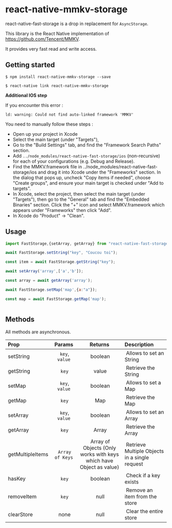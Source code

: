 # react-native-mmkv-storage

react-native-fast-storage is a drop in replacement for `AsyncStorage`.

This library is the React Native implementation of https://github.com/Tencent/MMKV.

It provides very fast read and write access.

## Getting started

`$ npm install react-native-mmkv-storage --save`

`$ react-native link react-native-mmkv-storage`

**Additional IOS step**

If you encounter this error :

```
ld: warning: Could not find auto-linked framework 'MMKV'
```

You need to manually follow these steps :

- Open up your project in Xcode
- Select the main target (under "Targets"),
- Go to the "Build Settings" tab, and find the "Framework Search Paths" section.
- Add `../node_modules/react-native-fast-storage/ios` (non-recursive) for each of your configurations (e.g. Debug and Release).
- Find the MMKV.framework file in ../node_modules/react-native-fast-storage/ios and drag it into Xcode under the "Frameworks" section. In the dialog that pops up, uncheck "Copy items if needed", choose "Create groups", and ensure your main target is checked under "Add to targets".
- In Xcode, select the project, then select the main target (under "Targets"), then go to the "General" tab and find the "Embedded Binaries" section. Click the "+" icon and select MMKV.framework which appears under "Frameworks" then click "Add".
- In Xcode do "Product" -> "Clean".

## Usage

```javascript
import FastStorage,{setArray, getArray} from "react-native-fast-storage";

await FastStorage.setString("key", "Coucou toi");

const item = await FastStorage.getString("key");

await setArray('array',['a','b']);

const array = await getArray('array');

await FastStorage.setMap('map',{a:"a"});

const map = await FastStorage.getMap('map');



```

## Methods

All methods are asynchronous.

| Prop       |     Params      | Returns  | Description                    |
| :--------- | :-------------: | :------: | :----------------------------- |
| setString    |  `key`, `value` |  boolean |  Allows to set an String       |
| getString   |      `key`      |  value |  Retrieve the String            |
| setMap    |  `key`, `value` |  boolean |  Allows to set a Map     |
| getMap   |      `key`      |  Map |  Retrieve the Map           |
| setArray    |  `key`, `value` |  boolean |  Allows to set an Array     |
| getArray   |      `key`      |  Array |  Retrieve the Array         |
| getMultipleItems   |      `Array of Keys`      |  Array of Objects (Only works with keys which have Object as value) |  Retrieve Multiple Objects in a single request        |
| hasKey |      `key`      |   boolean   |  Check if a key exists |
| removeItem |      `key`      |   null   |  Remove an item from the store |
| clearStore |       none      |   null   |  Clear the entire store        |
